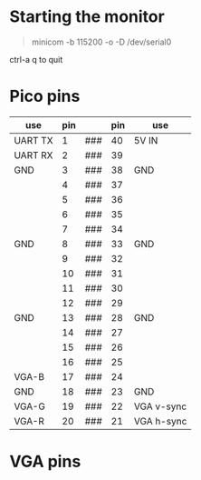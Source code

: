 # Starting the monitor

> minicom -b 115200 -o -D /dev/serial0

ctrl-a q to quit

# Pico pins

|use|pin||pin|use|
|---|---|---|---|---|
|UART TX|1|###|40|5V IN|
|UART RX|2|###|39||
|GND|3|###|38|GND|
||4|###|37||
||5|###|36||
||6|###|35||
||7|###|34||
|GND|8|###|33|GND|
||9|###|32||
||10|###|31||
||11|###|30||
||12|###|29||
|GND|13|###|28|GND|
||14|###|27||
||15|###|26||
||16|###|25||
|VGA-B|17|###|24||
|GND|18|###|23|GND|
|VGA-G|19|###|22|VGA v-sync|
|VGA-R|20|###|21|VGA h-sync|

# VGA pins

